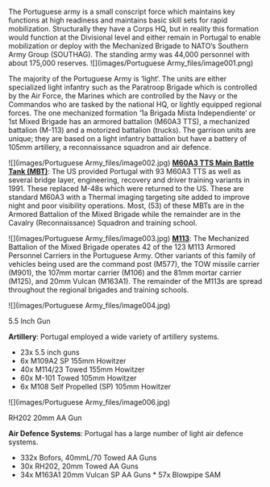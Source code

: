 The Portuguese army is a small conscript force which maintains key functions at high readiness and maintains basic skill sets for rapid mobilization. Structurally they have a Corps HQ, but in reality this formation would function at the Divisional level and either remain in Portugal to enable mobilization or deploy with the Mechanized Brigade to NATO‘s Southern Army Group (SOUTHAG). The standing army was 44,000 personnel with about 175,000 reserves. ![](images/Portuguese Army_files/image001.png)

The majority of the Portuguese Army is ‘light‘. The units are either specialized light infantry such as the Paratroop Brigade which is controlled by the Air Force, the Marines which are controlled by the Navy or the Commandos who are tasked by the national HQ, or lightly equipped regional forces. The one mechanized formation ‘1a Brigada Mista Independiente‘ or 1st Mixed Brigade has an armored battalion (M60A3 TTS), a mechanized battalion (M-113) and a motorized battalion (trucks). The garrison units are unique; they are based on a light infantry battalion but have a battery of 105mm artillery, a reconnaissance squadron and air defence.

![](images/Portuguese Army_files/image002.jpg) **[M60A3 TTS Main Battle Tank (MBT)](https://en.wikipedia.org/wiki/M60_Patton#Variants)**: The US provided Portugal with 93 M60A3 TTS as well as several bridge layer, engineering, recovery and driver training variants in 1991. These replaced M-48s which were returned to the US. These are standard M60A3 with a Thermal imaging targeting site added to improve night and poor visibility operations. Most, (53) of these MBTs are in the Armored Battalion of the Mixed Brigade while the remainder are in the Cavalry (Reconnaissance) Squadron and training school.

![](images/Portuguese Army_files/image003.jpg) **[M113](https://en.wikipedia.org/wiki/M113_armored_personnel_carrier)**: The Mechanized Battalion of the Mixed Brigade operates 42 of the 123 M113 Armored Personnel Carriers in the Portuguese Army. Other variants of this family of vehicles being used are the command post (M577), the TOW missile carrier (M901), the 107mm mortar carrier (M106) and the 81mm mortar carrier (M125), and 20mm Vulcan (M163A1). The remainder of the M113s are spread throughout the regional brigades and training schools.

![](images/Portuguese Army_files/image004.jpg)

5.5 Inch Gun

**Artillery**: Portugal employed a wide variety of artillery systems.

- 23x 5.5 inch guns
- 6x M109A2 SP 155mm Howitzer
- 40x M114/23 Towed 155mm Howitzer
- 60x M-101 Towed 105mm Howitzer
- 6x M108 Self Propelled (SP) 105mm Howitzer

![](images/Portuguese Army_files/image006.jpg)

RH202 20mm AA Gun

**Air Defence Systems**: Portugal has a large number of light air defence systems.

- 332x Bofors, 40mmL/70 Towed AA Guns
- 30x RH202, 20mm Towed AA Guns
- 34x M163A1 20mm Vulcan SP AA Guns \* 57x Blowpipe SAM
